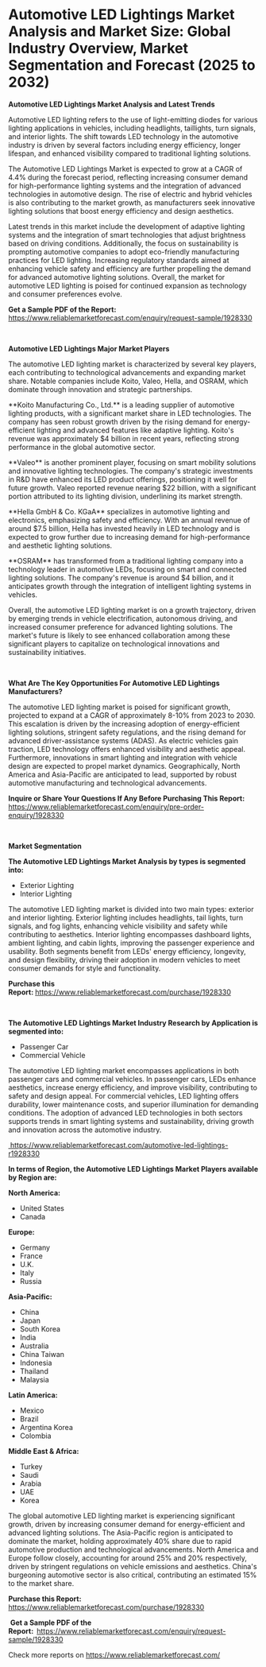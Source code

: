 <p><h1>Automotive LED Lightings Market Analysis and Market Size: Global Industry Overview, Market Segmentation and Forecast (2025 to 2032)</h1></p><p><strong>Automotive LED Lightings Market Analysis and Latest Trends</strong></p>
<p><p>Automotive LED lighting refers to the use of light-emitting diodes for various lighting applications in vehicles, including headlights, taillights, turn signals, and interior lights. The shift towards LED technology in the automotive industry is driven by several factors including energy efficiency, longer lifespan, and enhanced visibility compared to traditional lighting solutions. </p><p>The Automotive LED Lightings Market is expected to grow at a CAGR of 4.4% during the forecast period, reflecting increasing consumer demand for high-performance lighting systems and the integration of advanced technologies in automotive design. The rise of electric and hybrid vehicles is also contributing to the market growth, as manufacturers seek innovative lighting solutions that boost energy efficiency and design aesthetics.</p><p>Latest trends in this market include the development of adaptive lighting systems and the integration of smart technologies that adjust brightness based on driving conditions. Additionally, the focus on sustainability is prompting automotive companies to adopt eco-friendly manufacturing practices for LED lighting. Increasing regulatory standards aimed at enhancing vehicle safety and efficiency are further propelling the demand for advanced automotive lighting solutions. Overall, the market for automotive LED lighting is poised for continued expansion as technology and consumer preferences evolve.</p></p>
<p><strong>Get a Sample PDF of the Report:&nbsp;</strong> <a href="https://www.reliablemarketforecast.com/enquiry/request-sample/1928330?utm_campaign=1097&utm_medium=2&utm_source=Github&utm_content=ia&utm_term=15012025&utm_id=automotive-led-lightings">https://www.reliablemarketforecast.com/enquiry/request-sample/1928330</a></p>
<p>&nbsp;</p>
<p><strong>Automotive LED Lightings Major Market Players</strong></p>
<p><p>The automotive LED lighting market is characterized by several key players, each contributing to technological advancements and expanding market share. Notable companies include Koito, Valeo, Hella, and OSRAM, which dominate through innovation and strategic partnerships.</p><p>**Koito Manufacturing Co., Ltd.** is a leading supplier of automotive lighting products, with a significant market share in LED technologies. The company has seen robust growth driven by the rising demand for energy-efficient lighting and advanced features like adaptive lighting. Koito's revenue was approximately $4 billion in recent years, reflecting strong performance in the global automotive sector.</p><p>**Valeo** is another prominent player, focusing on smart mobility solutions and innovative lighting technologies. The company's strategic investments in R&D have enhanced its LED product offerings, positioning it well for future growth. Valeo reported revenue nearing $22 billion, with a significant portion attributed to its lighting division, underlining its market strength.</p><p>**Hella GmbH & Co. KGaA** specializes in automotive lighting and electronics, emphasizing safety and efficiency. With an annual revenue of around $7.5 billion, Hella has invested heavily in LED technology and is expected to grow further due to increasing demand for high-performance and aesthetic lighting solutions.</p><p>**OSRAM** has transformed from a traditional lighting company into a technology leader in automotive LEDs, focusing on smart and connected lighting solutions. The company's revenue is around $4 billion, and it anticipates growth through the integration of intelligent lighting systems in vehicles.</p><p>Overall, the automotive LED lighting market is on a growth trajectory, driven by emerging trends in vehicle electrification, autonomous driving, and increased consumer preference for advanced lighting solutions. The market's future is likely to see enhanced collaboration among these significant players to capitalize on technological innovations and sustainability initiatives.</p></p>
<p>&nbsp;</p>
<p><strong>What Are The Key Opportunities For Automotive LED Lightings Manufacturers?</strong></p>
<p><p>The automotive LED lighting market is poised for significant growth, projected to expand at a CAGR of approximately 8-10% from 2023 to 2030. This escalation is driven by the increasing adoption of energy-efficient lighting solutions, stringent safety regulations, and the rising demand for advanced driver-assistance systems (ADAS). As electric vehicles gain traction, LED technology offers enhanced visibility and aesthetic appeal. Furthermore, innovations in smart lighting and integration with vehicle design are expected to propel market dynamics. Geographically, North America and Asia-Pacific are anticipated to lead, supported by robust automotive manufacturing and technological advancements.</p></p>
<p><strong>Inquire or Share Your Questions If Any Before Purchasing This Report:</strong> <a href="https://www.reliablemarketforecast.com/enquiry/pre-order-enquiry/1928330?utm_campaign=1097&utm_medium=2&utm_source=Github&utm_content=ia&utm_term=15012025&utm_id=automotive-led-lightings">https://www.reliablemarketforecast.com/enquiry/pre-order-enquiry/1928330</a></p>
<p>&nbsp;</p>
<p><strong>Market Segmentation</strong></p>
<p><strong>The Automotive LED Lightings Market Analysis by types is segmented into:</strong></p>
<p><ul><li>Exterior Lighting</li><li>Interior Lighting</li></ul></p>
<p><p>The automotive LED lighting market is divided into two main types: exterior and interior lighting. Exterior lighting includes headlights, tail lights, turn signals, and fog lights, enhancing vehicle visibility and safety while contributing to aesthetics. Interior lighting encompasses dashboard lights, ambient lighting, and cabin lights, improving the passenger experience and usability. Both segments benefit from LEDs' energy efficiency, longevity, and design flexibility, driving their adoption in modern vehicles to meet consumer demands for style and functionality.</p></p>
<p><strong>Purchase this Report:&nbsp;</strong><a href="https://www.reliablemarketforecast.com/purchase/1928330?utm_campaign=1097&utm_medium=2&utm_source=Github&utm_content=ia&utm_term=15012025&utm_id=automotive-led-lightings">https://www.reliablemarketforecast.com/purchase/1928330</a></p>
<p>&nbsp;</p>
<p><strong>The Automotive LED Lightings Market Industry Research by Application is segmented into:</strong></p>
<p><ul><li>Passenger Car</li><li>Commercial Vehicle</li></ul></p>
<p><p>The automotive LED lighting market encompasses applications in both passenger cars and commercial vehicles. In passenger cars, LEDs enhance aesthetics, increase energy efficiency, and improve visibility, contributing to safety and design appeal. For commercial vehicles, LED lighting offers durability, lower maintenance costs, and superior illumination for demanding conditions. The adoption of advanced LED technologies in both sectors supports trends in smart lighting systems and sustainability, driving growth and innovation across the automotive industry.</p></p>
<p><a href="https://www.reliablemarketforecast.com/automotive-led-lightings-r1928330?utm_campaign=1097&utm_medium=2&utm_source=Github&utm_content=ia&utm_term=15012025&utm_id=automotive-led-lightings">&nbsp;https://www.reliablemarketforecast.com/automotive-led-lightings-r1928330</a></p>
<p><strong>In terms of Region, the Automotive LED Lightings Market Players available by Region are:</strong></p>
<p>
    <p> <strong> North America: </strong>
        <ul>
            <li>United States</li>
            <li>Canada</li>
        </ul>
        </p> 
    <p> <strong> Europe: </strong>
        <ul>
            <li>Germany</li>
            <li>France</li>
            <li>U.K.</li>
            <li>Italy</li>
            <li>Russia</li>
        </ul>
        </p> 
    <p> <strong> Asia-Pacific: </strong>
        <ul>
            <li>China</li>
            <li>Japan</li>
            <li>South Korea</li>
            <li>India</li>
            <li>Australia</li>
            <li>China Taiwan</li>
            <li>Indonesia</li>
            <li>Thailand</li>
            <li>Malaysia</li>
        </ul>
        </p> 
    <p> <strong> Latin America: </strong>
        <ul>
            <li>Mexico</li>
            <li>Brazil</li>
            <li>Argentina Korea</li>
            <li>Colombia</li>
        </ul>
        </p> 
    <p> <strong> Middle East & Africa: </strong>
        <ul>
            <li>Turkey</li>
            <li>Saudi</li>
            <li>Arabia</li>
            <li>UAE</li>
            <li>Korea</li>
        </ul>
    </p>
    </p>
<p><p>The global automotive LED lighting market is experiencing significant growth, driven by increasing consumer demand for energy-efficient and advanced lighting solutions. The Asia-Pacific region is anticipated to dominate the market, holding approximately 40% share due to rapid automotive production and technological advancements. North America and Europe follow closely, accounting for around 25% and 20% respectively, driven by stringent regulations on vehicle emissions and aesthetics. China's burgeoning automotive sector is also critical, contributing an estimated 15% to the market share.</p></p>
<p><strong>Purchase this Report: </strong><a href="https://www.reliablemarketforecast.com/purchase/1928330?utm_campaign=1097&utm_medium=2&utm_source=Github&utm_content=ia&utm_term=15012025&utm_id=automotive-led-lightings">https://www.reliablemarketforecast.com/purchase/1928330</a></p>
<p>&nbsp;<strong>Get a Sample PDF of the Report:&nbsp;&nbsp;</strong><a href="https://www.reliablemarketforecast.com/enquiry/request-sample/1928330?utm_campaign=1097&utm_medium=2&utm_source=Github&utm_content=ia&utm_term=15012025&utm_id=automotive-led-lightings">https://www.reliablemarketforecast.com/enquiry/request-sample/1928330</a></p>
<p><strong></strong></p>
<p>Check more reports on <a href="https://www.reliablemarketforecast.com/?utm_campaign=1097&utm_medium=2&utm_source=Github&utm_content=ia&utm_term=15012025&utm_id=automotive-led-lightings">https://www.reliablemarketforecast.com/</a></p>
